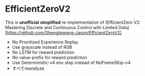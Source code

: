 # EfficientZeroV2

This is **unofficial** **simplified** re-implementation of (EfficientZero V2: Mastering Discrete and Continuous Control with Limited Data)[https://github.com/Shengjiewang-Jason/EfficientZeroV2]


- No Prioritized Experience Replay
- Use grayscale instead of RGB
- No LSTM for reward prediction
- No value-prefix for reward prediction
- Use Deterministic-v4 env step instead of NoFrameSKip-v4
- すべてreanalyze

